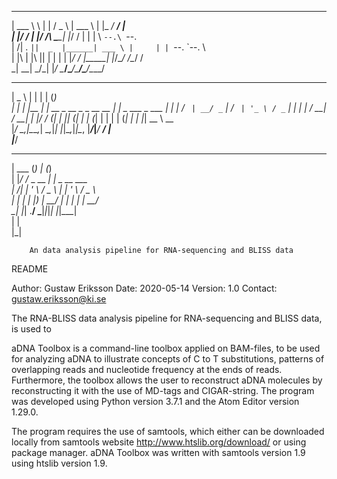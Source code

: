 

______ _   _   ___        ______ _     _____ _____ _____   
| ___ \ \ | | / _ \       | ___ \ |   |_   _/  ___/  ___|  
| |_/ /  \| |/ /_\ \______| |_/ / |     | | \ `--.\ `--.   
|    /| . ` ||  _  |______| ___ \ |     | |  `--. \`--. \  
| |\ \| |\  || | | |      | |_/ / |_____| |_/\__/ /\__/ /  
\_| \_\_| \_/\_| |_/      \____/\_____/\___/\____/\____/   


______      _                            _           _     
|  _  \    | |                          | |         (_)    
| | | |__ _| |_ __ _    __ _ _ __   __ _| |_   _ ___ _ ___
| | | / _` | __/ _` |  / _` | '_ \ / _` | | | | / __| / __|
| |/ / (_| | || (_| | | (_| | | | | (_| | | |_| \__ \ \__ \
|___/ \__,_|\__\__,_|  \__,_|_| |_|\__,_|_|\__, |___/_|___/
                                            __/ |          
                                           |___/           
______ _            _ _                                    
| ___ (_)          | (_)                                   
| |_/ /_ _ __   ___| |_ _ __   ___                         
|  __/| | '_ \ / _ \ | | '_ \ / _ \                        
| |   | | |_) |  __/ | | | | |  __/                        
\_|   |_| .__/ \___|_|_|_| |_|\___|                        
        | |                                                
        |_|                                                

        An data analysis pipeline for RNA-sequencing and BLISS data

README

Author: Gustaw Eriksson
Date: 2020-05-14
Version: 1.0
Contact: gustaw.eriksson@ki.se

The RNA-BLISS data analysis pipeline for RNA-sequencing and BLISS data, is used
to  

aDNA Toolbox is a command-line toolbox applied on BAM-files, to be used for
analyzing aDNA to illustrate concepts of C to T substitutions, patterns of
overlapping reads and nucleotide frequency at the ends of reads. Furthermore,
the toolbox allows the user to reconstruct aDNA molecules by reconstructing it
with the use of MD-tags and CIGAR-string. The program was developed using Python
version 3.7.1 and the Atom Editor version 1.29.0.

The program requires the use of samtools, which either can be downloaded locally
from samtools website http://www.htslib.org/download/ or using package manager.
aDNA Toolbox was written with samtools version 1.9 using htslib version 1.9.

